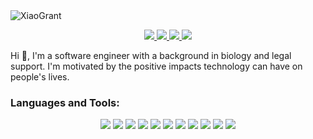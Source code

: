 <img src="https://github.com/XiaoLGrant/XiaoLGrant/blob/main/github-profile/images/banner.png" alt="XiaoGrant">

<p align="center">
  <a href="https://xiaolgrant.netlify.app" target="_blank">
    <img src="https://img.shields.io/static/v1?label=|&message=WEBSITE&color=213a59&style=for-the-badge&logo=sitepoint&logo-color=white"/>
  </a>
  <a href="https://www.linkedin.com/in/xiaolgrant/" target="_blank">
    <img src="https://img.shields.io/static/v1?label=|&message=LINKEDIN&color=536B78&style=for-the-badge&logo=linkedin&logo-color=white"/>
  </a>
  <a href="https://twitter.com/XiaoLGrant" target="_blank">
    <img src="https://img.shields.io/static/v1?label=|&message=TWITTER&color=213a59&style=for-the-badge&logo=twitter&logo-color=white"/>
  </a>
  <a href="https://angel.co/u/xiaolgrant" target="_blank">
      <img src="https://img.shields.io/static/v1?label=|&message=ANGEL LIST&color=536B78&style=for-the-badge&logo=angellist&logo-color=white"/>
  </a>
</p>

Hi 👋, I'm a software engineer with a background in biology and legal support. I'm motivated by the positive impacts technology can have on people's lives.

<h3 align="left">Languages and Tools:</h3>
<p align="center">
    <img src="https://img.shields.io/static/v1?label=|&message=HTML5&labelColor=42494F&color=213a59&style=for-the-badge&logo=HTML5&logo-color=white"/>
    <img src="https://img.shields.io/static/v1?label=|&message=CSS3&labelColor=42494F&color=213a59&style=for-the-badge&logo=CSS3&logoColor=2862e9&logo-color=white"/>
    <img src="https://img.shields.io/static/v1?label=|&message=JavaScript&labelColor=42494F&color=3d607e&style=for-the-badge&logo=JavaScript&logo-color=white"/>
  <img src="https://img.shields.io/static/v1?label=|&message=React&labelColor=42494F&color=3d607e&style=for-the-badge&logo=React&logo-color=white"/>
  <img src="https://img.shields.io/static/v1?label=|&message=WordPress&labelColor=42494F&color=536B78&style=for-the-badge&logo=WordPress&logo-color=white"/>
  <img src="https://img.shields.io/static/v1?label=|&message=Hugo&labelColor=42494F&color=536B78&style=for-the-badge&logo=Hugo&logo-color=white"/>
  <img src="https://img.shields.io/static/v1?label=|&message=MongoDB&labelColor=42494F&color=213a59&style=for-the-badge&logo=MongoDB&logo-color=white"/>
  <img src="https://img.shields.io/static/v1?label=|&message=PostgreSQL&labelColor=42494F&color=213a59&style=for-the-badge&logo=PostgreSQL&logoColor=fcfbf6&logo-color=white"/>
  <img src="https://img.shields.io/static/v1?label=|&message=Express&labelColor=42494F&color=3d607e&style=for-the-badge&logo=Express&logo-color=white"/>    
  <img src="https://img.shields.io/static/v1?label=|&message=Node.js&labelColor=42494F&color=3d607e&style=for-the-badge&logo=Node.js&logo-color=white"/>  
  <img src="https://img.shields.io/static/v1?label=|&message=Git&labelColor=42494F&color=536B78&style=for-the-badge&logo=Git&logo-color=white"/>
</p>
